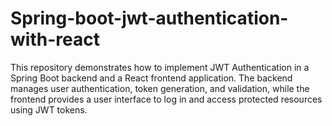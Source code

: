 # Spring-boot-jwt-authentication-with-react
This repository demonstrates how to implement JWT Authentication in a Spring Boot backend and a React frontend application. The backend manages user authentication, token generation, and validation, while the frontend provides a user interface to log in and access protected resources using JWT tokens.
